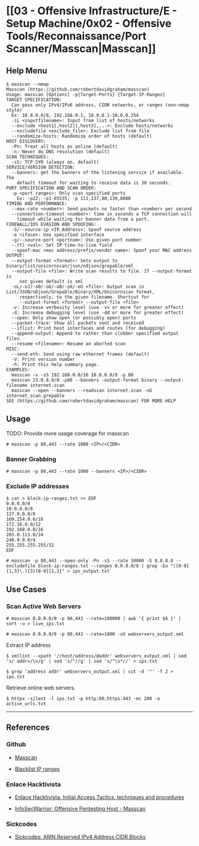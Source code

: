 # [[03 - Offensive Infrastructure/E - Setup Machine/0x02 - Offensive Tools/Reconnaissance/Port Scanner/Masscan|Masscan]]

## Help Menu

```
$ masscan --nmap
Masscan (https://github.com/robertdavidgraham/masscan)
Usage: masscan [Options] -p{Target-Ports} {Target-IP-Ranges}
TARGET SPECIFICATION:
  Can pass only IPv4/IPv6 address, CIDR networks, or ranges (non-nmap style)
  Ex: 10.0.0.0/8, 192.168.0.1, 10.0.0.1-10.0.0.254
  -iL <inputfilename>: Input from list of hosts/networks
  --exclude <host1[,host2][,host3],...>: Exclude hosts/networks
  --excludefile <exclude_file>: Exclude list from file
  --randomize-hosts: Randomize order of hosts (default)
HOST DISCOVERY:
  -Pn: Treat all hosts as online (default)
  -n: Never do DNS resolution (default)
SCAN TECHNIQUES:
  -sS: TCP SYN (always on, default)
SERVICE/VERSION DETECTION:
  --banners: get the banners of the listening service if available. The
    default timeout for waiting to receive data is 30 seconds.
PORT SPECIFICATION AND SCAN ORDER:
  -p <port ranges>: Only scan specified ports
    Ex: -p22; -p1-65535; -p 111,137,80,139,8080
TIMING AND PERFORMANCE:
  --max-rate <number>: Send packets no faster than <number> per second
  --connection-timeout <number>: time in seconds a TCP connection will
    timeout while waiting for banner data from a port.
FIREWALL/IDS EVASION AND SPOOFING:
  -S/--source-ip <IP_Address>: Spoof source address
  -e <iface>: Use specified interface
  -g/--source-port <portnum>: Use given port number
  --ttl <val>: Set IP time-to-live field
  --spoof-mac <mac address/prefix/vendor name>: Spoof your MAC address
OUTPUT:
  --output-format <format>: Sets output to binary/list/unicornscan/json/ndjson/grepable/xml
  --output-file <file>: Write scan results to file. If --output-format is
     not given default is xml
  -oL/-oJ/-oD/-oG/-oB/-oX/-oU <file>: Output scan in List/JSON/nDjson/Grepable/Binary/XML/Unicornscan format,
     respectively, to the given filename. Shortcut for
     --output-format <format> --output-file <file>
  -v: Increase verbosity level (use -vv or more for greater effect)
  -d: Increase debugging level (use -dd or more for greater effect)
  --open: Only show open (or possibly open) ports
  --packet-trace: Show all packets sent and received
  --iflist: Print host interfaces and routes (for debugging)
  --append-output: Append to rather than clobber specified output files
  --resume <filename>: Resume an aborted scan
MISC:
  --send-eth: Send using raw ethernet frames (default)
  -V: Print version number
  -h: Print this help summary page.
EXAMPLES:
  masscan -v -sS 192.168.0.0/16 10.0.0.0/8 -p 80
  masscan 23.0.0.0/0 -p80 --banners -output-format binary --output-filename internet.scan
  masscan --open --banners --readscan internet.scan -oG internet_scan.grepable
SEE (https://github.com/robertdavidgraham/masscan) FOR MORE HELP
```

## Usage

TODO: Provide more usage coverage for masscan

```
# masscan -p 80,443 --rate 1000 <IP>/<CIDR>
```

### Banner Grabbing

```
# masscan -p 80,443 --rate 1000 --banners <IP>/<CIDR>
```

### Exclude IP addresses

```
$ cat > block-ip-ranges.txt << EOF
0.0.0.0/8
10.0.0.0/8
127.0.0.0/8
169.254.0.0/16
172.16.0.0/12
192.168.0.0/16
203.0.113.0/24
240.0.0.0/4
255.255.255.255/32
EOF

# masscan -p 80,443 --open-only -Pn -sS --rate 10000 -S 8.8.8.8 --excludefile block-ip-ranges.txt --ranges 0.0.0.0/0 | grep -Eo "([0-9]{1,3}\.){3}[0-9]{1,3}" > ips_output.txt
```

## Use Cases

### Scan Active Web Servers

```
# masscan 0.0.0.0/0 -p 80,443 --rate=100000 | awk '{ print $6 }' | sort -u > live_ips.txt

# masscan 0.0.0.0/0 -p 80,443 --rate=1000 -oX webservers_output.xml
```

Extract IP address

```
$ xmllint --xpath '//host/address/@addr' webservers_output.xml | sed 's/ addr=/\n/g' | sed 's/"//g' | sed 's/^\s*//' > ips.txt

$ grep 'address addr' webservers_output.xml | cut -d '"' -f 2 > ips.txt
```

Retrieve online web servers.

```
$ httpx -silent -l ips.txt -p http:80,https:443 -mc 200 -o active_urls.txt
```

---
## References

### Github

- [Masscan](https://github.com/robertdavidgraham/masscan)

- [Blacklist IP ranges](https://gist.github.com/ozuma/fb21ab0f7143579b1f2794f4af746fb2)

### Enlace Hacktivista

- [Enlace Hacktivista: Initial Access Tactics, techniques and procedures](https://enlacehacktivista.org/index.php?title=Initial_Access_Tactics,_techniques_and_procedures)

- [InfoSecWarrior: Offensive Pentesting Host - Masscan](https://github.com/InfoSecWarrior/Offensive-Pentesting-Host/blob/main/Network%20Scanning/MASSCAN.md)

### Sickcodes

- [Sickcodes: ARIN Reserved IPv4 Address CIDR Blocks](https://gist.github.com/sickcodes/5e72643852e301aac84cf34a0348ef09)